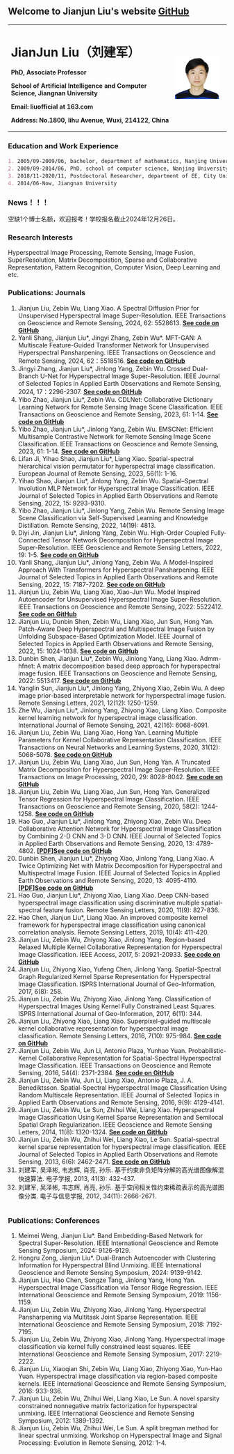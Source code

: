 ## Welcome to Jianjun Liu's website [GitHub](https://github.com/liuofficial)

<table border="0">
  <tr>
    <td width="75%">
      <h1>JianJun Liu（刘建军）</h1>
      <p><b>PhD, Associate Professor</b></p>
      <p><b>School of Artificial Intelligence and Computer Science, Jiangnan University</b></p>
      <p><b>Email: liuofficial at 163.com</b></p>
      <p><b>Address: No.1800, lihu Avenue, Wuxi, 214122, China</b></p>
    </td>
    <td width="25%">
      <img src="/jianjun.jpg" width="90%">
    </td>
  </tr>
</table>


### Education and Work Experience

```markdown
1. 2005/09-2009/06, bachelor, department of mathematics, Nanjing University of Science and Technology
2. 2009/09-2014/06, PhD, school of computer science, Nanjing University of Science and Technology
3. 2018/11-2020/11, Postdoctoral Researcher, department of EE, City University of Hong Kong
4. 2014/06-Now, Jiangnan University
```
### News！！！
空缺1个博士名额，欢迎报考！学校报名截止2024年12月26日。

### Research Interests

Hyperspectral Image Processing, Remote Sensing, Image Fusion, SuperResolution, Matrix Decompoistion, Sparse and Collaborative Representation, Pattern Recognition, Computer Vision, Deep Learning and etc.

### Publications: Journals
<table border="0">
  <tr>
    <ol>
      <li>Jianjun Liu, Zebin Wu, Liang Xiao. A Spectral Diffusion Prior for Unsupervised Hyperspectral Image Super-Resolution. IEEE Transactions on Geoscience and Remote Sensing, 2024,  62: 5528613. <b><font color="#FF0000"><a href="https://github.com/liuofficial/SDP">See code on GitHub</a></font></b></li>
      <li>Yanli Shang, Jianjun Liu*, Jingyi Zhang, Zebin Wu*. MFT-GAN: A Multiscale Feature-Guided Transformer Network for Unsupervised Hyperspectral Pansharpening. IEEE Transactions on Geoscience and Remote Sensing, 2024,  62：5518516. <b><font color="#FF0000"><a href="https://github.com/liuofficial/MFT-GAN">See code on GitHub</a></font></b></li>
      <li>Jingyi Zhang, Jianjun Liu*, Jinlong Yang, Zebin Wu. Crossed Dual-Branch U-Net for Hyperspectral Image Super-Resolution. IEEE Journal of Selected Topics in Applied Earth Observations and Remote Sensing, 2024,  17：2296-2307. <b><font color="#FF0000"><a href="https://github.com/liuofficial/CD-UNet">See code on GitHub</a></font></b></li>
      <li>Yibo Zhao, Jianjun Liu*, Zebin Wu. CDLNet: Collaborative Dictionary Learning Network for Remote Sensing Image Scene Classification. IEEE Transactions on Geoscience and Remote Sensing, 2023,  61: 1-14. <b><font color="#FF0000"><a href="https://github.com/liuofficial/CDLNet">See code on GitHub</a></font></b></li>
      <li>Yibo Zhao, Jianjun Liu*, Jinlong Yang, Zebin Wu. EMSCNet: Efficient Multisample Contrastive Network for Remote Sensing Image Scene Classification. IEEE Transactions on Geoscience and Remote Sensing, 2023,  61: 1-14. <b><font color="#FF0000"><a href="https://github.com/liuofficial/EMSCNet">See code on GitHub</a></font></b></li>
      <li>Lifan Ji, Yihao Shao, Jianjun Liu*, Liang Xiao. Spatial-spectral hierarchical vision permutator for hyperspectral image classification. European Journal of Remote Sensing, 2023,  56(1): 1-16.</li>
      <li>Yihao Shao, Jianjun Liu*, Jinlong Yang, Zebin Wu. Spatial–Spectral Involution MLP Network for Hyperspectral Image Classification. IEEE Journal of Selected Topics in Applied Earth Observations and Remote Sensing, 2022,  15: 9293-9310. </li>
      <li>Yibo Zhao, Jianjun Liu*, Jinlong Yang, Zebin Wu. Remote Sensing Image Scene Classification via Self-Supervised Learning and Knowledge Distillation. Remote Sensing, 2022,  14(19): 4813.</li>
      <li> Diyi Jin, Jianjun Liu*, Jinlong Yang, Zebin Wu. High-Order Coupled Fully-Connected Tensor Network Decomposition for Hyperspectral Image Super-Resolution. IEEE Geoscience and Remote Sensing Letters, 2022, 19: 1-5. <b><font color="#FF0000"><a href="https://github.com/liuofficial/FCTN">See code on GitHub</a></font></b></li>
      <li> Yanli Shang, Jianjun Liu*, Jinlong Yang, Zebin Wu. A Model-Inspired Approach With Transformers for Hyperspectral Pansharpening. IEEE Journal of Selected Topics in Applied Earth Observations and Remote Sensing, 2022,  15: 7187-7202. <b><font color="#FF0000"><a href="https://github.com/liuofficial/MTNet">See code on GitHub</a></font></b></li>
      <li> Jianjun Liu, Zebin Wu, Liang Xiao, Xiao-Jun Wu. Model Inspired Autoencoder for Unsupervised Hyperspectral Image Super-Resolution. IEEE Transactions on Geoscience and Remote Sensing, 2022: 5522412. <b><font color="#FF0000"><a href="https://github.com/liuofficial/MIAE">See code on GitHub</a></font></b></li>
      <li> Jianjun Liu, Dunbin Shen, Zebin Wu, Liang Xiao, Jun Sun, Hong Yan. Patch-Aware Deep Hyperspectral and Multispectral Image Fusion by Unfolding Subspace-Based Optimization Model. IEEE Journal of Selected Topics in Applied Earth Observations and Remote Sensing, 2022, 15: 1024-1038. <b><font color="#FF0000"><a href="https://github.com/liuofficial/SpfNet">See code on GitHub</a></font></b></li>
      <li>Dunbin Shen, Jianjun Liu*, Zebin Wu, Jinlong Yang, Liang Xiao. Admm-hfnet: A matrix decomposition based deep approach for hyperspectral image fusion. IEEE Transactions on Geoscience and Remote Sensing, 2022: 5513417. <b><font color="#FF0000"><a href="https://github.com/liuofficial/ADMM-HFNet">See code on GitHub</a></font></b></li>
      <li>Yanglin Sun, Jianjun Liu*, Jinlong Yang, Zhiyong Xiao, Zebin Wu. A deep image prior-based interpretable network for hyperspectral image fusion. Remote Sensing Letters, 2021,  12(12): 1250-1259.</li>
      <li>Zhe Wu, Jianjun Liu*, Jinlong Yang, Zhiyong Xiao, Liang Xiao. Composite kernel learning network for hyperspectral image classification. International Journal of Remote Sensing, 2021, 42(16): 6068-6091.</li>
      <li>Jianjun Liu, Zebin Wu, Liang Xiao, Hong Yan. Learning Multiple Parameters for Kernel Collaborative Representation Classification. IEEE Transactions on Neural Networks and Learning Systems, 2020, 31(12): 5068-5078. <b><font color="#FF0000"><a href="https://github.com/liuofficial/KCRC">See code on GitHub</a></font></b></li>
      <li>Jianjun Liu, Zebin Wu, Liang Xiao, Jun Sun, Hong Yan. A Truncated Matrix Decomposition for Hyperspectral Image Super-Resolution. IEEE Transactions on Image Processing, 2020, 29: 8028-8042. <b><font color="#FF0000"><a href="https://github.com/liuofficial/MDF">See code on GitHub</a></font></b></li>
      <li>Jianjun Liu, Zebin Wu, Liang Xiao, Jun Sun, Hong Yan. Generalized Tensor Regression for Hyperspectral Image Classification. IEEE Transactions on Geoscience and Remote Sensing, 2020,  58(2): 1244-1258. <b><font color="#FF0000"><a href="https://github.com/liuofficial/GTR">See code on GitHub</a></font></b></li>
      <li>Hao Guo, Jianjun Liu*, Jinlong Yang, Zhiyong Xiao, Zebin Wu. Deep Collaborative Attention Network for Hyperspectral Image Classification by Combining 2-D CNN and 3-D CNN. IEEE Journal of Selected Topics in Applied Earth Observations and Remote Sensing, 2020, 13: 4789-4802. <b>[<a href="https://ieeexplore.ieee.org/document/9167434">PDF</a>]</b><b><font color="#FF0000"><a href="https://github.com/liuofficial/CACNN">See code on GitHub</a></font></b></li>
      <li>Dunbin Shen, Jianjun Liu*, Zhiyong Xiao, Jinlong Yang, Liang Xiao. A Twice Optimizing Net with Matrix Decomposition for Hyperspectral and Multispectral Image Fusion. IEEE Journal of Selected Topics in Applied Earth Observations and Remote Sensing, 2020, 13: 4095-4110. <b>[<a href="https://ieeexplore.ieee.org/document/9141409">PDF</a>]</b><b><font color="#FF0000"><a href="https://github.com/liuofficial/TONWMD">See code on GitHub</a></font></b></li>
      <li>Hao Guo, Jianjun Liu*, Zhiyong Xiao, Liang Xiao. Deep CNN-based hyperspectral image classification using discriminative multiple spatial-spectral feature fusion. Remote Sensing Letters, 2020,  11(9): 827-836. </li>
      <li>Hao Chen, Jianjun Liu*, Liang Xiao. An improved composite kernel framework for hyperspectral image classification using canonical correlation analysis. Remote Sensing Letters, 2019,  10(4): 411-420. </li>
      <li>Jianjun Liu, Zebin Wu, Zhiyong Xiao, Jinlong Yang. Region-based Relaxed Multiple Kernel Collaborative Representation for Hyperspectral Image Classification. IEEE Access, 2017,  5: 20921-20933. <b><font color="#FF0000"><a href="https://github.com/liuofficial/R2MK">See code on GitHub</a></font></b></li>
      <li>Jianjun Liu, Zhiyong Xiao, Yufeng Chen, Jinlong Yang. Spatial-Spectral Graph Regularized Kernel Sparse Representation for Hyperspectral Image Classification. ISPRS International Journal of Geo-Information, 2017,  6(8): 258.</li>
      <li>Jianjun Liu, Zebin Wu, Zhiyong Xiao, Jinlong Yang. Classification of Hyperspectral Images Using Kernel Fully Constrained Least Squares. ISPRS International Journal of Geo-Information, 2017,  6(11): 344.</li>
      <li>Jianjun Liu, Zhiyong Xiao, Liang Xiao. Superpixel-guided multiscale kernel collaborative representation for hyperspectral image classification. Remote Sensing Letters, 2016,  7(10): 975-984. <b><font color="#FF0000"><a href="https://github.com/liuofficial/SMKCRC">See code on GitHub</a></font></b></li>
      <li>Jianjun Liu, Zebin Wu, Jun Li, Antonio Plaza, Yunhao Yuan. Probabilistic-Kernel Collaborative Representation for Spatial-Spectral Hyperspectral Image Classification. IEEE Transactions on Geoscience and Remote Sensing, 2016,  54(4): 2371-2384. <b><font color="#FF0000"><a href="https://github.com/liuofficial/PKCRC">See code on GitHub</a></font></b></li>
      <li>Jianjun Liu, Zebin Wu, Jun Li, Liang Xiao, Antonio Plaza, J. A. Benediktsson. Spatial-Spectral Hyperspectral Image Classification Using Random Multiscale Representation. IEEE Journal of Selected Topics in Applied Earth Observations and Remote Sensing, 2016,  9(9): 4129-4141.</li>
      <li>Jianjun Liu, Zebin Wu, Le Sun, Zhihui Wei, Liang Xiao. Hyperspectral Image Classification Using Kernel Sparse Representation and Semilocal Spatial Graph Regularization. IEEE Geoscience and Remote Sensing Letters, 2014,  11(8): 1320-1324. <b><font color="#FF0000"><a href="https://github.com/liuofficial/SSG">See code on GitHub</a></font></b></li>
      <li>Jianjun Liu, Zebin Wu, Zhihui Wei, Liang Xiao, Le Sun. Spatial-spectral kernel sparse representation for hyperspectral image classification. IEEE Journal of Selected Topics in Applied Earth Observations and Remote Sensing, 2013,  6(6): 2462-2471. <b><font color="#FF0000"><a href="https://github.com/liuofficial/KSRC">See code on GitHub</a></font></b></li>
      <li>刘建军, 吴泽彬, 韦志辉, 肖亮, 孙乐. 基于约束非负矩阵分解的高光谱图像解混快速算法. 电子学报, 2013,  41(3): 432-437.</li>
      <li>刘建军, 吴泽彬, 韦志辉, 肖亮, 孙乐. 基于空间相关性约束稀疏表示的高光谱图像分类. 电子与信息学报, 2012,  34(11): 2666-2671.</li>
    </ol>
  </tr>
</table>

### Publications: Conferences
<table border="0">
  <tr>
    <ol>
      <li>Meimei Weng, Jianjun Liu*. Band Embedding-Based Network for Spectral Super-Resolution. IEEE International Geoscience and Remote Sensing Symposium, 2024: 9126-9129.</li>
      <li>Hongru Zong, Jianjun Liu*. Dual-Branch Autoencoder with Clustering Information for Hyperspectral Blind Unmixing. IEEE International Geoscience and Remote Sensing Symposium, 2024: 9139-9142.</li>
      <li>Jianjun Liu, Hao Chen, Songze Tang, Jinlong Yang, Hong Yan. Hyperspectral Image Classification via Tensor Ridge Regression. IEEE International Geoscience and Remote Sensing Symposium, 2019: 1156-1159.</li>
      <li>Jianjun Liu, Zebin Wu, Zhiyong Xiao, Jinlong Yang. Hyperspectral Pansharpening via Multitask Joint Sparse Representation. IEEE International Geoscience and Remote Sensing Symposium, 2018: 7192-7195.</li>
      <li>Jianjun Liu, Zebin Wu, Zhiyong Xiao, Jinlong Yang. Hyperspectral image classification via kernel fully constrained least squares. IEEE International Geoscience and Remote Sensing Symposium, 2017: 2219-2222.</li>
      <li>Jianjun Liu, Xiaoqian Shi, Zebin Wu, Liang Xiao, Zhiyong Xiao, Yun-Hao Yuan. Hyperspectral image classification via region-based composite kernels. IEEE International Geoscience and Remote Sensing Symposium, 2016: 933-936.</li>
      <li>Jianjun Liu, Zebin Wu, Zhihui Wei, Liang Xiao, Le Sun. A novel sparsity constrained nonnegative matrix factorization for hyperspectral unmixing. IEEE International Geoscience and Remote Sensing Symposium, 2012: 1389-1392.</li>
      <li>Jianjun Liu, Zebin Wu, Zhihui Wei, Le Sun. A split bregman method for linear spectral unmixing. Workshop on Hyperspectral Image and Signal Processing: Evolution in Remote Sensing, 2012: 1-4.</li>
    </ol>
  </tr>
</table>

```markdown
```

<script type="text/javascript" id="clustrmaps" src="//cdn.clustrmaps.com/map_v2.js?d=4wYQDFVIAefzDxo0Dr8uHqwS_5bloxbRP6HzYjRByVQ&cl=ffffff&w=a"></script>



